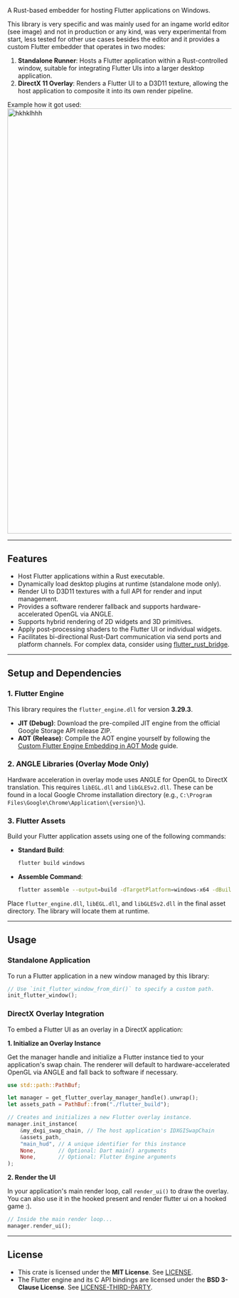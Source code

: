 
A Rust-based embedder for hosting Flutter applications on Windows.


This library is very specific and was mainly used for an ingame world editor (see image) and not in production or any kind, was very experimental from start, less tested for other use cases besides the editor and it
provides a custom Flutter embedder that operates in two modes:


1.  **Standalone Runner**: Hosts a Flutter application within a Rust-controlled window, suitable for integrating Flutter UIs into a larger desktop application.
2.  **DirectX 11 Overlay**: Renders a Flutter UI to a D3D11 texture, allowing the host application to composite it into its own render pipeline.

Example how it got used: 
 <img width="1919" height="955" alt="hkhklhhh" src="https://github.com/user-attachments/assets/422646d0-6536-4a94-86f7-3f4049795efa" />

-----


## Features

  * Host Flutter applications within a Rust executable.
  * Dynamically load desktop plugins at runtime (standalone mode only).
  * Render UI to D3D11 textures with a full API for render and input management.
  * Provides a software renderer fallback and supports hardware-accelerated OpenGL via ANGLE.
  * Supports hybrid rendering of 2D widgets and 3D primitives.
  * Apply post-processing shaders to the Flutter UI or individual widgets.
  * Facilitates bi-directional Rust-Dart communication via send ports and platform channels. For complex data, consider using [flutter\_rust\_bridge](https://github.com/fzyzcjy/flutter_rust_bridge).

-----

## Setup and Dependencies

### 1\. Flutter Engine

This library requires the `flutter_engine.dll` for version **3.29.3**.

  * **JIT (Debug)**: Download the pre-compiled JIT engine from the official Google Storage API release ZIP.
  * **AOT (Release)**: Compile the AOT engine yourself by following the [Custom Flutter Engine Embedding in AOT Mode](https://github.com/flutter/engine/blob/main/docs/Custom-Flutter-Engine-Embedding-in-AOT-Mode.md) guide.

### 2\. ANGLE Libraries (Overlay Mode Only)

Hardware acceleration in overlay mode uses ANGLE for OpenGL to DirectX translation. This requires `libEGL.dll` and `libGLESv2.dll`. These can be found in a local Google Chrome installation directory (e.g., `C:\Program Files\Google\Chrome\Application\{version}\`).

### 3\. Flutter Assets

Build your Flutter application assets using one of the following commands:

  * **Standard Build**:
    ```bash
    flutter build windows
    ```
  * **Assemble Command**:
    ```bash
    flutter assemble --output=build -dTargetPlatform=windows-x64 -dBuildMode={build_mode} {build_mode}_bundle_windows-x64_assets
    ```

Place `flutter_engine.dll`, `libEGL.dll`, and `libGLESv2.dll` in the final asset directory. The library will locate them at runtime.

-----

## Usage

### Standalone Application

To run a Flutter application in a new window managed by this library:

```rust
// Use `init_flutter_window_from_dir()` to specify a custom path.
init_flutter_window();
```

### DirectX Overlay Integration

To embed a Flutter UI as an overlay in a DirectX application:

**1. Initialize an Overlay Instance**

Get the manager handle and initialize a Flutter instance tied to your application's swap chain. The renderer will default to hardware-accelerated OpenGL via ANGLE and fall back to software if necessary.

```rust
use std::path::PathBuf;

let manager = get_flutter_overlay_manager_handle().unwrap();
let assets_path = PathBuf::from("./flutter_build");

// Creates and initializes a new Flutter overlay instance.
manager.init_instance(
    &my_dxgi_swap_chain, // The host application's IDXGISwapChain
    &assets_path,
    "main_hud", // A unique identifier for this instance
    None,       // Optional: Dart main() arguments
    None,       // Optional: Flutter Engine arguments
);
```

**2. Render the UI**

In your application's main render loop, call `render_ui()` to draw the overlay.
You can also use it in the hooked present and render flutter ui on a hooked game :).

```rust
// Inside the main render loop...
manager.render_ui();
```

-----

## License

  * This crate is licensed under the **MIT License**. See [LICENSE](https://www.google.com/search?q=./LICENSE).
  * The Flutter engine and its C API bindings are licensed under the **BSD 3-Clause License**. See [LICENSE-THIRD-PARTY](https://www.google.com/search?q=./LICENSE-THIRD-PARTY).
